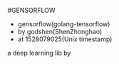 #GENSORFLOW
- gensorflow(golang-tensorflow)
- by godshen(ShenZhonghao)
- at 1528079025(Unix timestamp)

a deep learning lib by 